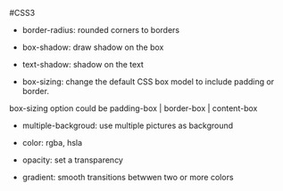 #CSS3

* border-radius: rounded corners to borders

* box-shadow: draw shadow on the box

* text-shadow: shadow on the text

* box-sizing: change the default CSS box model to include padding or border. 

box-sizing option could be padding-box | border-box | content-box

* multiple-backgroud: use multiple pictures as background

* color: rgba, hsla

* opacity: set a transparency

* gradient: smooth transitions betwwen two or more colors